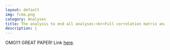 ```yaml
---
layout: default
img: fcma.png
category: Analyses
title: The analysis to end all analyses:<br>Full correlation matrix analysis (FCMA)
description: |
---
```

  OMG!!1 GREAT PAPER! Link [here](http://www.cs.princeton.edu/~yidawang/paper/Wang_TR.pdf).
